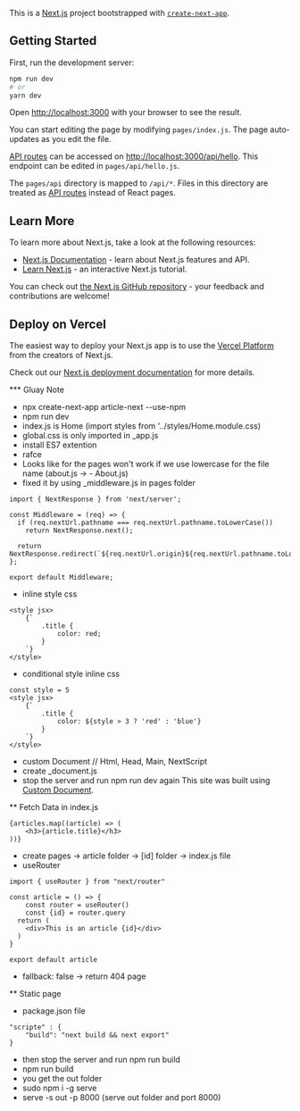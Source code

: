This is a [Next.js](https://nextjs.org/) project bootstrapped with [`create-next-app`](https://github.com/vercel/next.js/tree/canary/packages/create-next-app).

## Getting Started

First, run the development server:

```bash
npm run dev
# or
yarn dev
```

Open [http://localhost:3000](http://localhost:3000) with your browser to see the result.

You can start editing the page by modifying `pages/index.js`. The page auto-updates as you edit the file.

[API routes](https://nextjs.org/docs/api-routes/introduction) can be accessed on [http://localhost:3000/api/hello](http://localhost:3000/api/hello). This endpoint can be edited in `pages/api/hello.js`.

The `pages/api` directory is mapped to `/api/*`. Files in this directory are treated as [API routes](https://nextjs.org/docs/api-routes/introduction) instead of React pages.

## Learn More

To learn more about Next.js, take a look at the following resources:

- [Next.js Documentation](https://nextjs.org/docs) - learn about Next.js features and API.
- [Learn Next.js](https://nextjs.org/learn) - an interactive Next.js tutorial.

You can check out [the Next.js GitHub repository](https://github.com/vercel/next.js/) - your feedback and contributions are welcome!

## Deploy on Vercel

The easiest way to deploy your Next.js app is to use the [Vercel Platform](https://vercel.com/new?utm_medium=default-template&filter=next.js&utm_source=create-next-app&utm_campaign=create-next-app-readme) from the creators of Next.js.

Check out our [Next.js deployment documentation](https://nextjs.org/docs/deployment) for more details.

\*\*\* Gluay Note

- npx create-next-app article-next --use-npm
- npm run dev
- index.js is Home (import styles from '../styles/Home.module.css)
- global.css is only imported in \_app.js
- install ES7 extention
- rafce
- Looks like for the pages won't work if we use lowercase for the file name (about.js -> - About.js)
- fixed it by using \_middleware.js in pages folder

```
import { NextResponse } from 'next/server';

const Middleware = (req) => {
  if (req.nextUrl.pathname === req.nextUrl.pathname.toLowerCase())
    return NextResponse.next();

  return NextResponse.redirect(`${req.nextUrl.origin}${req.nextUrl.pathname.toLowerCase()}`);
};

export default Middleware;
```

- inline style css
```
<style jsx>
    {`
        .title {
            color: red;
        }
    `}
</style>
```
- conditional style inline css
```
const style = 5
<style jsx>
    {`
        .title {
            color: ${style > 3 ? 'red' : 'blue'}
        }
    `}
</style>
```
- custom Document // Html, Head, Main, NextScript
- create _document.js 
- stop the server and run npm run dev again
This site was built using [Custom Document](https://nextjs.org/docs/advanced-features/custom-document#caveats).

** Fetch Data in index.js
```
{articles.map((article) => (
    <h3>{article.title}</h3>
))}
```
- create pages -> article folder -> [id] folder -> index.js file
- useRouter 
```
import { useRouter } from "next/router"

const article = () => {
    const router = useRouter()
    const {id} = router.query
  return (
    <div>This is an article {id}</div>
  )
}

export default article
```
- fallback: false -> return 404 page

** Static page
- package.json file 
```
"scripte" : {
    "build": "next build && next export"
}
```
- then stop the server and run npm run build
- npm run build
- you get the out folder
- sudo npm i -g serve
- serve -s out -p 8000 (serve out folder and port 8000)